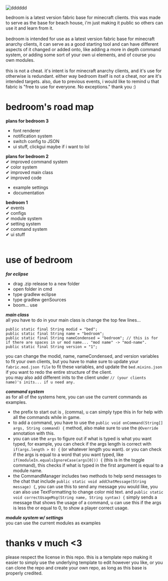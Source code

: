 ![dddddd](https://user-images.githubusercontent.com/69589624/109410126-1623c480-7966-11eb-9bd4-56984a88a6aa.PNG)
                                                                 
bedroom is a latest version fabric base for minecraft clients. this was made to serve as the base for beach house, i'm just making it public so others can use it and learn from it.<br>
<br>
bedroom is intended for use as a latest version fabric base for minecraft anarchy clients, it can serve as a good starting tool and can have different aspects of it changed or added onto, like adding a more in depth command system, or adding some sort of your own ui elements, and of course you own modules.
<br>
<br> this is not a cheat. it's intent is for minecraft anarchy clients, and it's use for otherwise is redundant. either way bedroom itself is not a cheat, nor are it's intended targets. also, due to previous events, i would like to remind u that fabric is "free to use for everyone. No exceptions." thank you :)
<br>
# bedroom's road map
**plans for bedroom 3**
- font renderer <br>
- notification system <br>
- switch config to JSON <br>
- ui stuff, clickgui maybe if i want to lol <br>

**plans for bedroom 2** <br>
✔ improved command system <br>
✔ color system <br>
✔ improved main class <br>
✔ improved code <br>
- example settings <br>
- documentation <br>

**bedroom 1** <br>
✔ events <br>
✔ configs <br>
✔ module system <br>
✔ setting system <br>
✔ command system <br>
✔ ui stuff <br>
<br>
# use of bedroom
***for eclipse*** <br>
- drag .zip release to a new folder
- open folder in cmd
- type gradlew eclipse
- type gradlew genSources
- boom... use

***main class*** <br>
all you have to do in your main class is change the top few lines...
```
public static final String modid = "bed";
public static final String name = "bedroom";
public static final String nameCondensed = "bedroom"; // this is for if there are spaces in ur mod name... "mod name" -> "mod-name".
public static final String version = "1";
  ```
you can change the modid, name, nameCondensed, and version variables to fit your own clients, but you have to make sure to update your `fabric.mod.json file` to fit these variables, and update the `bed.mixins.json` if you want to redo the entire structure of the client.<br>
you may also add different inits to the client under `// (your clients name)'s inits... if u need any.` <br>

***command system*** <br>
as for all of the systems here, you can use the current commands as examples. <br>
- the prefix to start out is , (comma), u can simply type this in for help with all the commands while in game. <br>
- to add a command, you have to use the `public void onCommand(String[] args, String command) {` method, also make sure to use the `@Override` annotation with this.
- you can use the `args` to figure out if what is typed is what you want typed, for example, you can check if the args length is correct with `if(args.length > 0) {` (or whatever length you want). or you can check if the args is equal to a word that you want typed, like `if(moduleIn.equalsIgnoreCase(args[0])) {` (this is in the toggle command), this checks if what is typed in the first argument is equal to a module name.
- the CommandManager includes two methods to help send messages to the chat that include `public static void addChatMessage(String message) {`, you can use this to send any message you would like, you can also use TextFormatting to change color mid text. and `public static void correctUsageMsg(String name, String syntax) {` simply sends a message that shows the usage of a command, u can use this if the args is less the or equal to 0, to show a player correct usage.

***module system w/ settings*** <br>
you can use the current modules as examples <br>

# thanks v much <3
please respect the license in this repo. this is a template repo making it easier to simply use the underlying template to edit however you like, or you can clone the repo and create your own repo, as long as this base is properly credited. 
